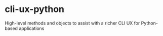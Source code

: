 # cli-ux-python
High-level methods and objects to assist with a richer CLI UX for Python-based applications
